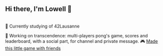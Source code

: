 ## Hi there, I'm Lowell 👋
<br />
🌱  Currently studying of 42Lausanne<br>

🧠  Working on transcendence: multi-players pong's game, scores and leaderboard, with a social part, for channel and private message.
🎮  [Made this little game with friends](https://0xonyx.itch.io/gitwars)
